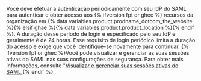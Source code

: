 Você deve efetuar a autenticação periodicamente com seu IdP do SAML para autenticar e obter acesso aos {% ifversion fpt or ghec %} recursos da organização em {% data variables.product.prodname_dotcom_the_website %}{% elsif ghae %}{% data variables.product.product_location %}{% endif %}. A duração desse período de login é especificado pelo seu IdP e geralmente é de 24 horas. Esse requisito de login periódico limita a duração do acesso e exige que você identifique-se novamente para continuar. {% ifversion fpt or ghec %}Você pode visualizar e gerenciar as suas sessões ativas do SAML nas suas configurações de segurança. Para obter mais informações, consulte "[Visualizar e gerenciar suas sessões ativas do SAML.](/articles/viewing-and-managing-your-active-saml-sessions){% endif %}
